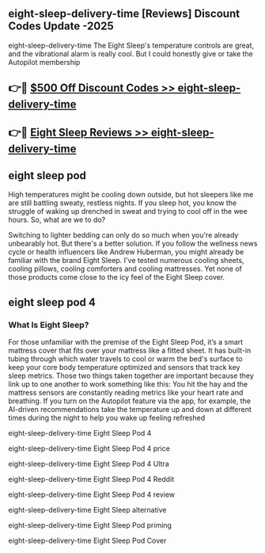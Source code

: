 ## eight-sleep-delivery-time [Reviews​] Discount Codes Update -2025

eight-sleep-delivery-time The Eight Sleep's temperature controls are great, and the vibrational alarm is really cool. But I could honestly give or take the Autopilot membership

## 👉🔴 [$500 Off Discount Codes >> eight-sleep-delivery-time](http://download.freeplayer.one?title=eight-sleep-delivery-time&ref=18-ES)

## 👉🔴 [Eight Sleep Reviews >> eight-sleep-delivery-time](http://download.freeplayer.one?title=eight-sleep-delivery-time&ref=18-ES)

## eight sleep pod

High temperatures might be cooling down outside, but hot sleepers like me are still battling sweaty, restless nights. If you sleep hot, you know the struggle of waking up drenched in sweat and trying to cool off in the wee hours. So, what are we to do?

Switching to lighter bedding can only do so much when you're already unbearably hot. But there's a better solution. If you follow the wellness news cycle or health influencers like Andrew Huberman, you might already be familiar with the brand Eight Sleep. I've tested numerous cooling sheets, cooling pillows, cooling comforters and cooling mattresses. Yet none of those products come close to the icy feel of the Eight Sleep cover.

## eight sleep pod 4

### What Is Eight Sleep?

For those unfamiliar with the premise of the Eight Sleep Pod, it’s a smart mattress cover that fits over your mattress like a fitted sheet. It has built-in tubing through which water travels to cool or warm the bed's surface to keep your core body temperature optimized and sensors that track key sleep metrics. Those two things taken together are important because they link up to one another to work something like this: You hit the hay and the mattress sensors are constantly reading metrics like your heart rate and breathing. If you turn on the Autopilot feature via the app, for example, the AI-driven recommendations take the temperature up and down at different times during the night to help you wake up feeling refreshed

eight-sleep-delivery-time Eight Sleep Pod 4

eight-sleep-delivery-time Eight Sleep Pod 4 price

eight-sleep-delivery-time Eight Sleep Pod 4 Ultra

eight-sleep-delivery-time Eight Sleep Pod 4 Reddit

eight-sleep-delivery-time Eight Sleep Pod 4 review

eight-sleep-delivery-time Eight Sleep alternative

eight-sleep-delivery-time Eight Sleep Pod priming

eight-sleep-delivery-time Eight Sleep Pod Cover